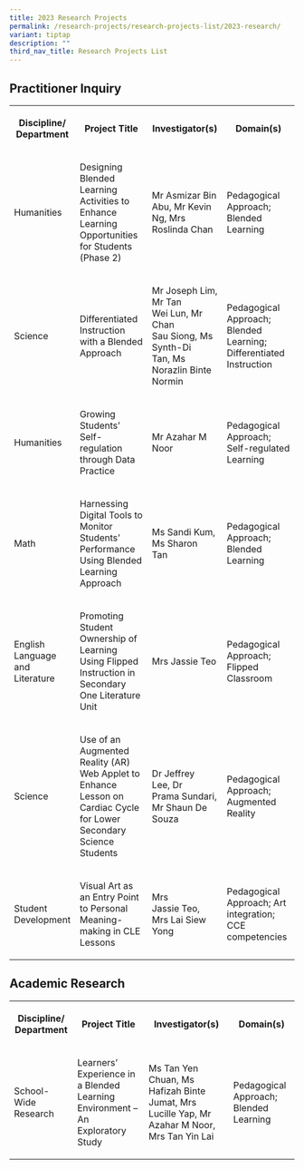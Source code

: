 ```yaml
---
title: 2023 Research Projects
permalink: /research-projects/research-projects-list/2023-research/
variant: tiptap
description: ""
third_nav_title: Research Projects List
---
```

<h2>Practitioner Inquiry</h2>
<table>
<tbody>
<tr>
<th rowspan="1" colspan="1">
<p>Discipline/ Department</p>
</th>
<th rowspan="1" colspan="1">
<p>Project Title</p>
</th>
<th rowspan="1" colspan="1">
<p>Investigator(s)</p>
</th>
<th rowspan="1" colspan="1">
<p>Domain(s)</p>
</th>
</tr>
<tr>
<td rowspan="1" colspan="1">
<p>Humanities</p>
</td>
<td rowspan="1" colspan="1">
<p>Designing Blended Learning Activities to Enhance Learning Opportunities
for Students (Phase 2)&nbsp;</p>
</td>
<td rowspan="1" colspan="1">
<p>Mr Asmizar Bin Abu, Mr Kevin Ng,&nbsp;Mrs Roslinda&nbsp;Chan</p>
</td>
<td rowspan="1" colspan="1">
<p>Pedagogical Approach; Blended Learning</p>
</td>
</tr>
<tr>
<td rowspan="1" colspan="1">
<p>Science</p>
</td>
<td rowspan="1" colspan="1">
<p>Differentiated Instruction with a Blended Approach&nbsp;</p>
</td>
<td rowspan="1" colspan="1">
<p>Mr Joseph Lim, Mr Tan Wei&nbsp;Lun, Mr Chan Sau&nbsp;Siong, Ms Synth-Di
Tan,&nbsp;Ms Norazlin&nbsp;Binte Normin</p>
</td>
<td rowspan="1" colspan="1">
<p>Pedagogical Approach; Blended Learning; Differentiated Instruction&nbsp;</p>
</td>
</tr>
<tr>
<td rowspan="1" colspan="1">
<p>Humanities</p>
</td>
<td rowspan="1" colspan="1">
<p>Growing Students’ Self-regulation through Data Practice&nbsp;</p>
</td>
<td rowspan="1" colspan="1">
<p>Mr Azahar&nbsp;M Noor</p>
</td>
<td rowspan="1" colspan="1">
<p>Pedagogical Approach; Self-regulated Learning</p>
</td>
</tr>
<tr>
<td rowspan="1" colspan="1">
<p>Math</p>
</td>
<td rowspan="1" colspan="1">
<p>Harnessing Digital Tools to Monitor Students’ Performance Using&nbsp;Blended
Learning Approach&nbsp;</p>
</td>
<td rowspan="1" colspan="1">
<p>Ms Sandi Kum, Ms Sharon Tan&nbsp;</p>
</td>
<td rowspan="1" colspan="1">
<p>Pedagogical Approach; Blended Learning</p>
</td>
</tr>
<tr>
<td rowspan="1" colspan="1">
<p>English Language and Literature</p>
</td>
<td rowspan="1" colspan="1">
<p>Promoting Student Ownership of Learning Using Flipped Instruction in Secondary
One Literature Unit&nbsp;</p>
</td>
<td rowspan="1" colspan="1">
<p>Mrs Jassie Teo</p>
</td>
<td rowspan="1" colspan="1">
<p>Pedagogical Approach; Flipped Classroom</p>
</td>
</tr>
<tr>
<td rowspan="1" colspan="1">
<p>Science</p>
</td>
<td rowspan="1" colspan="1">
<p>Use of an Augmented Reality (AR) Web Applet to Enhance Lesson on Cardiac
Cycle for Lower Secondary Science Students&nbsp;</p>
</td>
<td rowspan="1" colspan="1">
<p>Dr Jeffrey Lee,&nbsp;Dr Prama&nbsp;Sundari, Mr Shaun De Souza&nbsp;&nbsp;</p>
</td>
<td rowspan="1" colspan="1">
<p>Pedagogical Approach; Augmented Reality</p>
</td>
</tr>
<tr>
<td rowspan="1" colspan="1">
<p>Student Development</p>
</td>
<td rowspan="1" colspan="1">
<p>Visual Art as an Entry Point to Personal Meaning-making in CLE Lessons&nbsp;</p>
</td>
<td rowspan="1" colspan="1">
<p>Mrs Jassie&nbsp;Teo, Mrs Lai Siew Yong&nbsp;</p>
</td>
<td rowspan="1" colspan="1">
<p>Pedagogical Approach; Art integration; CCE competencies&nbsp;</p>
</td>
</tr>
</tbody>
</table>
<h2>Academic Research</h2>
<table>
<tbody>
<tr>
<th rowspan="1" colspan="1">
<p>Discipline/ Department</p>
</th>
<th rowspan="1" colspan="1">
<p>Project Title</p>
</th>
<th rowspan="1" colspan="1">
<p>Investigator(s)</p>
</th>
<th rowspan="1" colspan="1">
<p>Domain(s)</p>
</th>
</tr>
<tr>
<td rowspan="1" colspan="1">
<p>School-Wide Research</p>
</td>
<td rowspan="1" colspan="1">
<p>Learners’ Experience in a Blended Learning Environment – An Exploratory
Study</p>
</td>
<td rowspan="1" colspan="1">
<p>Ms Tan Yen Chuan, Ms Hafizah Binte Jumat, Mrs Lucille Yap, Mr Azahar M
Noor, Mrs Tan Yin Lai</p>
</td>
<td rowspan="1" colspan="1">
<p>Pedagogical Approach; Blended Learning</p>
</td>
</tr>
</tbody>
</table>
<p></p>